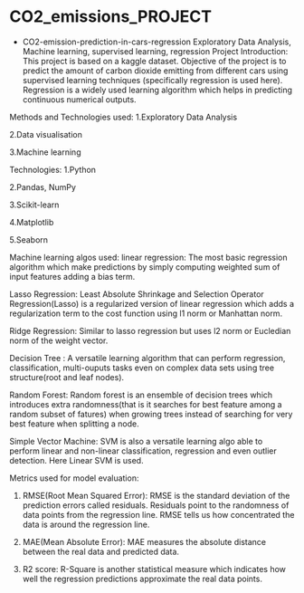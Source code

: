# CO2_emissions_PROJECT
-  CO2-emission-prediction-in-cars-regression
Exploratory Data Analysis, Machine learning, supervised learning, regression
Project Introduction:
This project is based on a kaggle dataset. Objective of the project is to predict the amount of carbon dioxide emitting from different cars using supervised learning techniques (specifically regression is used here). Regression is a widely used learning algorithm which helps in predicting continuous numerical outputs.

Methods and Technologies used:
1.Exploratory Data Analysis

2.Data visualisation

3.Machine learning

Technologies:
1.Python

2.Pandas, NumPy

3.Scikit-learn

4.Matplotlib

5.Seaborn

Machine learning algos used:
linear regression:
The most basic regression algorithm which make predictions by simply computing weighted sum of input features adding a bias term.

Lasso Regression:
Least Absolute Shrinkage and Selection Operator Regression(Lasso) is a regularized version of linear regression which adds a regularization term to the cost function using l1 norm or Manhattan norm.

Ridge Regression:
Similar to lasso regression but uses l2 norm or Eucledian norm of the weight vector.

Decision Tree :
A versatile learning algorithm that can perform regression, classification, multi-ouputs tasks even on complex data sets using tree structure(root and leaf nodes).

Random Forest:
Random forest is an ensemble of decision trees which introduces extra randomness(that is it searches for best feature among a random subset of fatures) when growing trees instead of searching for very best feature when splitting a node.

Simple Vector Machine:
SVM is also a versatile learning algo able to perform linear and non-linear classification, regression and even outlier detection. Here Linear SVM is used.

Metrics used for model evaluation:
1. RMSE(Root Mean Squared Error):
RMSE is the standard deviation of the prediction errors called residuals. Residuals point to the randomness of data points from the regression line. RMSE tells us how concentrated the data is around the regression line.

2. MAE(Mean Absolute Error):
MAE measures the absolute distance between the real data and predicted data.

3. R2 score:
R-Square is another statistical measure which indicates how well the regression predictions approximate the real data points.
